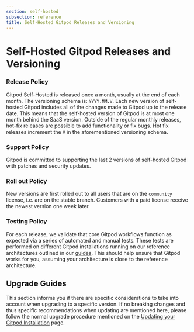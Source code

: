 ```yaml
---
section: self-hosted
subsection: reference
title: Self-Hosted Gitpod Releases and Versioning
---
```


<script context="module">
  export const prerender = true;
</script>

# Self-Hosted Gitpod Releases and Versioning

### Release Policy

Gitpod Self-Hosted is released once a month, usually at the end of each month. The versioning schema is: `YYYY.MM.V`. Each new version of self-hosted Gitpod includes all of the changes made to Gitpod up to the release date. This means that the self-hosted version of Gitpod is at most one month behind the SaaS version. Outside of the regular monthly releases, hot-fix releases are possible to add functionality or fix bugs. Hot fix releases increment the `V` in the aforementioned versioning schema.

### Support Policy

Gitpod is committed to supporting the last 2 versions of self-hosted Gitpod with patches and security updates.

### Roll out Policy

New versions are first rolled out to all users that are on the `community` license, i.e. are on the stable branch. Customers with a paid license receive the newest version one week later.

### Testing Policy

<!-- ToDo: link to reference architecture once this is shipped -->

For each release, we validate that core Gitpod workflows function as expected via a series of automated and manual tests. These tests are performed on different Gitpod installations running on our reference architectures outlined in our [guides](../latest/cluster-set-up). This should help ensure that Gitpod works for you, assuming your architecture is close to the reference architecture.

## Upgrade Guides

<!-- ToDo: This should live on its own page in the reference section once we have three levels of hierarchy in the nav bar - https://github.com/gitpod-io/website/issues/2221-->

This section informs you if there are specific considerations to take into account when upgrading to a specific version. If no breaking changes and thus specific recommendations when updating are mentioned here, please follow the normal upgrade procedure mentioned on the [Updating your Gitpod Installation](../latest/updating) page.

